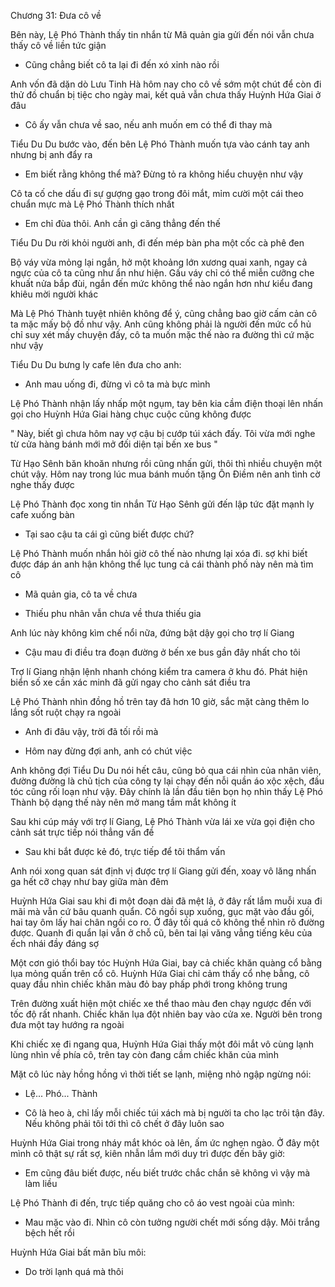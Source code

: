 




Chương 31: Đưa cô về

Bên này, Lệ Phó Thành thấy tin nhắn từ Mã quản gia gửi đến nói vẫn chưa thấy cô về liền tức giận

- Cũng chẳng biết cô ta lại đi đến xó xỉnh nào rồi

Anh vốn đã dặn dò Lưu Tinh Hà hôm nay cho cô về sớm một chút để còn đi thử đồ chuẩn bị tiệc cho ngày mai, kết quả vẫn chưa thấy Huỳnh Hứa Giai ở đâu

- Cô ấy vẫn chưa về sao, nếu anh muốn em có thể đi thay mà

Tiểu Du Du bước vào, đến bên Lệ Phó Thành muốn tựa vào cánh tay anh nhưng bị anh đẩy ra

- Em biết rằng không thể mà? Đừng tỏ ra không hiểu chuyện như vậy

Cô ta cố che dấu đi sự gượng gạo trong đôi mắt, mỉm cười một cái theo chuẩn mực mà Lệ Phó Thành thích nhất

- Em chỉ đùa thôi. Anh cần gì căng thẳng đến thế

Tiểu Du Du rời khỏi người anh, đi đến mép bàn pha một cốc cà phê đen


Bộ váy vừa mỏng lại ngắn, hở một khoảng lớn xương quai xanh, ngay cả ngực của cô ta cũng như ẩn như hiện. Gấu váy chỉ có thể miễn cưỡng che khuất nửa bắp đùi, ngắn đến mức không thể nào ngắn hơn như kiểu đang khiêu mời người khác

Mà Lệ Phó Thành tuyệt nhiên không để ý, cũng chẳng bao giờ cấm cản cô ta mặc mấy bộ đồ như vậy. Anh cũng không phải là người đến mức cổ hủ chỉ suy xét mấy chuyện đấy, cô ta muốn mặc thế nào ra đường thì cứ mặc như vậy

Tiểu Du Du bưng ly cafe lên đưa cho anh:

- Anh mau uống đi, đừng vì cô ta mà bực mình

Lệ Phó Thành nhận lấy nhấp một ngụm, tay bên kia cầm điện thoại lên nhấn gọi cho Huỳnh Hứa Giai hàng chục cuộc cũng không được

" Này, biết gì chưa hôm nay vợ cậu bị cướp túi xách đấy. Tôi vừa mới nghe từ cửa hàng bánh mới mở đối diện tại bến xe bus "

Từ Hạo Sênh băn khoăn nhưng rồi cũng nhấn gửi, thôi thì nhiều chuyện một chút vậy. Hôm nay trong lúc mua bánh muốn tặng Ôn Điềm nên anh tình cờ nghe thấy được

Lệ Phó Thành đọc xong tin nhắn Từ Hạo Sênh gửi đến lập tức đặt mạnh ly cafe xuống bàn

- Tại sao cậu ta cái gì cũng biết được chứ?

Lệ Phó Thành muốn nhắn hỏi giờ cô thế nào nhưng lại xóa đi. sợ khi biết được đáp án anh hận không thể lục tung cả cái thành phố này nên mà tìm cô

- Mã quản gia, cô ta về chưa

- Thiếu phu nhân vẫn chưa về thưa thiếu gia

Anh lúc này không kìm chế nổi nữa, đứng bật dậy gọi cho trợ lí Giang


- Cậu mau đi điều tra đoạn đường ở bến xe bus gần đây nhất cho tôi

Trợ lí Giang nhận lệnh nhanh chóng kiểm tra camera ở khu đó. Phát hiện biển số xe cần xác minh đã gửi ngay cho cảnh sát điều tra

Lệ Phó Thành nhìn đồng hồ trên tay đã hơn 10 giờ, sắc mặt càng thêm lo lắng sốt ruột chạy ra ngoài

- Anh đi đâu vậy, trời đã tối rồi mà

- Hôm nay đừng đợi anh, anh có chút việc

Anh không đợi Tiểu Du Du nói hết câu, cũng bỏ qua cái nhìn của nhân viên, đường đường là chủ tịch của công ty lại chạy đến nỗi quần áo xộc xệch, đầu tóc cũng rối loạn như vậy. Đây chính là lần đầu tiên bọn họ nhìn thấy Lệ Phó Thành bộ dạng thế này nên mở mang tầm mắt không ít

Sau khi cúp máy với trợ lí Giang, Lệ Phó Thành vừa lái xe vừa gọi điện cho cảnh sát trực tiếp nói thẳng vấn đề

- Sau khi bắt được kẻ đó, trực tiếp để tôi thẩm vấn

Anh nói xong quan sát định vị được trợ lí Giang gửi đến, xoay vô lăng nhấn ga hết cỡ chạy như bay giữa màn đêm

Huỳnh Hứa Giai sau khi đi một đoạn dài đã mệt lả, ở đây rất lắm muỗi xua đi mãi mà vẫn cứ bâu quanh quẩn. Cô ngồi sụp xuống, gục mặt vào đầu gối, hai tay ôm lấy hai chân ngồi co ro. Ở đây tối quá cô không thể nhìn rõ đường được. Quanh đi quẩn lại vẫn ở chỗ cũ, bên tai lại văng vẳng tiếng kêu của ếch nhái đầy đáng sợ

Một cơn gió thổi bay tóc Huỳnh Hứa Giai, bay cả chiếc khăn quàng cổ bằng lụa mỏng quấn trên cổ cô. Huỳnh Hứa Giai chỉ cảm thấy cổ nhẹ bẫng, cô quay đầu nhìn chiếc khăn màu đỏ bay phấp phới trong không trung

Trên đường xuất hiện một chiếc xe thể thao màu đen chạy ngược đến với tốc độ rất nhanh. Chiếc khăn lụa đột nhiên bay vào cửa xe. Người bên trong đưa một tay hướng ra ngoài

Khi chiếc xe đi ngang qua, Huỳnh Hứa Giai thấy một đôi mắt vô cùng lạnh lùng nhìn về phía cô, trên tay còn đang cầm chiếc khăn của mình

Mặt cô lúc này hồng hồng vì thời tiết se lạnh, miệng nhỏ ngập ngừng nói:

- Lệ... Phó... Thành

- Cô là heo à, chỉ lấy mỗi chiếc túi xách mà bị người ta cho lạc trôi tận đây. Nếu không phải tôi tới thì cô chết ở đây luôn sao

Huỳnh Hứa Giai trong nháy mắt khóc oà lên, ấm ức nghẹn ngào. Ở đây một mình cô thật sự rất sợ, kiên nhẫn lắm mới duy trì được đến bây giờ:

- Em cũng đâu biết được, nếu biết trước chắc chắn sẽ không vì vậy mà làm liều

Lệ Phó Thành đi đến, trực tiếp quăng cho cô áo vest ngoài của mình:

- Mau mặc vào đi. Nhìn cô còn tưởng người chết mới sống dậy. Môi trắng bệch hết rồi

Huỳnh Hứa Giai bất mãn bĩu môi:

- Do trời lạnh quá mà thôi




